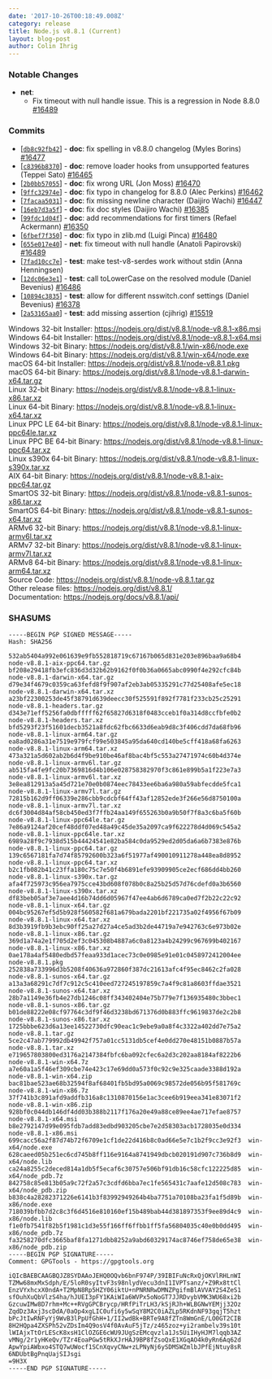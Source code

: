 ```yaml
---
date: '2017-10-26T00:18:49.008Z'
category: release
title: Node.js v8.8.1 (Current)
layout: blog-post
author: Colin Ihrig
---
```


### Notable Changes

- **net**:
  - Fix timeout with null handle issue. This is a regression in Node 8.8.0 [#16489](https://github.com/nodejs/node/pull/16489)

### Commits

- [[`db8c92fb42`](https://github.com/nodejs/node/commit/db8c92fb42)] - **doc**: fix spelling in v8.8.0 changelog (Myles Borins) [#16477](https://github.com/nodejs/node/pull/16477)
- [[`c8396b8370`](https://github.com/nodejs/node/commit/c8396b8370)] - **doc**: remove loader hooks from unsupported features (Teppei Sato) [#16465](https://github.com/nodejs/node/pull/16465)
- [[`2b0bb57055`](https://github.com/nodejs/node/commit/2b0bb57055)] - **doc**: fix wrong URL (Jon Moss) [#16470](https://github.com/nodejs/node/pull/16470)
- [[`9ffc32974e`](https://github.com/nodejs/node/commit/9ffc32974e)] - **doc**: fix typo in changelog for 8.8.0 (Alec Perkins) [#16462](https://github.com/nodejs/node/pull/16462)
- [[`7facaa5031`](https://github.com/nodejs/node/commit/7facaa5031)] - **doc**: fix missing newline character (Daijiro Wachi) [#16447](https://github.com/nodejs/node/pull/16447)
- [[`16eb7d3a5f`](https://github.com/nodejs/node/commit/16eb7d3a5f)] - **doc**: fix doc styles (Daijiro Wachi) [#16385](https://github.com/nodejs/node/pull/16385)
- [[`99fdc1d04f`](https://github.com/nodejs/node/commit/99fdc1d04f)] - **doc**: add recommendations for first timers (Refael Ackermann) [#16350](https://github.com/nodejs/node/pull/16350)
- [[`6fbef7f350`](https://github.com/nodejs/node/commit/6fbef7f350)] - **doc**: fix typo in zlib.md (Luigi Pinca) [#16480](https://github.com/nodejs/node/pull/16480)
- [[`655e017e40`](https://github.com/nodejs/node/commit/655e017e40)] - **net**: fix timeout with null handle (Anatoli Papirovski) [#16489](https://github.com/nodejs/node/pull/16489)
- [[`7fad10cc7e`](https://github.com/nodejs/node/commit/7fad10cc7e)] - **test**: make test-v8-serdes work without stdin (Anna Henningsen)
- [[`12dc06e3e1`](https://github.com/nodejs/node/commit/12dc06e3e1)] - **test**: call toLowerCase on the resolved module (Daniel Bevenius) [#16486](https://github.com/nodejs/node/pull/16486)
- [[`10894c3835`](https://github.com/nodejs/node/commit/10894c3835)] - **test**: allow for different nsswitch.conf settings (Daniel Bevenius) [#16378](https://github.com/nodejs/node/pull/16378)
- [[`2a53165aa0`](https://github.com/nodejs/node/commit/2a53165aa0)] - **test**: add missing assertion (cjihrig) [#15519](https://github.com/nodejs/node/pull/15519)

Windows 32-bit Installer: https://nodejs.org/dist/v8.8.1/node-v8.8.1-x86.msi \
Windows 64-bit Installer: https://nodejs.org/dist/v8.8.1/node-v8.8.1-x64.msi \
Windows 32-bit Binary: https://nodejs.org/dist/v8.8.1/win-x86/node.exe \
Windows 64-bit Binary: https://nodejs.org/dist/v8.8.1/win-x64/node.exe \
macOS 64-bit Installer: https://nodejs.org/dist/v8.8.1/node-v8.8.1.pkg \
macOS 64-bit Binary: https://nodejs.org/dist/v8.8.1/node-v8.8.1-darwin-x64.tar.gz \
Linux 32-bit Binary: https://nodejs.org/dist/v8.8.1/node-v8.8.1-linux-x86.tar.xz \
Linux 64-bit Binary: https://nodejs.org/dist/v8.8.1/node-v8.8.1-linux-x64.tar.xz \
Linux PPC LE 64-bit Binary: https://nodejs.org/dist/v8.8.1/node-v8.8.1-linux-ppc64le.tar.xz \
Linux PPC BE 64-bit Binary: https://nodejs.org/dist/v8.8.1/node-v8.8.1-linux-ppc64.tar.xz \
Linux s390x 64-bit Binary: https://nodejs.org/dist/v8.8.1/node-v8.8.1-linux-s390x.tar.xz \
AIX 64-bit Binary: https://nodejs.org/dist/v8.8.1/node-v8.8.1-aix-ppc64.tar.gz \
SmartOS 32-bit Binary: https://nodejs.org/dist/v8.8.1/node-v8.8.1-sunos-x86.tar.xz \
SmartOS 64-bit Binary: https://nodejs.org/dist/v8.8.1/node-v8.8.1-sunos-x64.tar.xz \
ARMv6 32-bit Binary: https://nodejs.org/dist/v8.8.1/node-v8.8.1-linux-armv6l.tar.xz \
ARMv7 32-bit Binary: https://nodejs.org/dist/v8.8.1/node-v8.8.1-linux-armv7l.tar.xz \
ARMv8 64-bit Binary: https://nodejs.org/dist/v8.8.1/node-v8.8.1-linux-arm64.tar.xz \
Source Code: https://nodejs.org/dist/v8.8.1/node-v8.8.1.tar.gz \
Other release files: https://nodejs.org/dist/v8.8.1/ \
Documentation: https://nodejs.org/docs/v8.8.1/api/

### SHASUMS

```
-----BEGIN PGP SIGNED MESSAGE-----
Hash: SHA256

532ab5404a992e061639e9fb552818719c67167b065d831e203e896baa9a68b4  node-v8.8.1-aix-ppc64.tar.gz
bf208e29418fb3efc836d3d32b62b9162f0f0b36a0665abc0990f4e292cfc84b  node-v8.8.1-darwin-x64.tar.gz
d79e34f4679c0359ca63fefd8f9f907af2eb3ab05335291c77d25408afe5ec18  node-v8.8.1-darwin-x64.tar.xz
a23bf22300253de45f38791d639deecc30f525591f892f7781f233cb25c25291  node-v8.8.1-headers.tar.gz
d343e71eff5256fa0dbfffff62f65827d6318f0483cceb1f0a314d8ccfbfe0b2  node-v8.8.1-headers.tar.xz
bfd5293f23f51601decb3521a8fdc62fbc6633d6eab9d8c3f406cdd7da68fb96  node-v8.8.1-linux-arm64.tar.gz
ea8ad0286a31e7519e979fcf99e503845a95da640cd140be5cff418a68fa6263  node-v8.8.1-linux-arm64.tar.xz
473a321a5d602ab2b6d4f9be910be46af8bac4bf5c553a27471974c60b4d374e  node-v8.8.1-linux-armv6l.tar.gz
ab515fa4fe9fc20b7369816d4b106e028758382970f3c861e899b5a1f223e7a3  node-v8.8.1-linux-armv6l.tar.xz
3e8ea812913a5a45d721e70e0b0874eec78433ee6ba6a980a59abfecdde5fca1  node-v8.8.1-linux-armv7l.tar.gz
72815b162d9ff06339e286cbb9cdcbf64ff43af12852ede3f266e56d8750100a  node-v8.8.1-linux-armv7l.tar.xz
dc6f3004d84af58cb450ed3f7ffb24aa149f655263b0a9b50f7f8a3c6ba5f60b  node-v8.8.1-linux-ppc64le.tar.gz
7e86a9124af20cef48ddf07ed48a49c45de35a2097ca9f622278d4d069c545a2  node-v8.8.1-linux-ppc64le.tar.xz
6989a28f9c7938d515b44424541e82ba584c0da9529ed2d05da6a6b7383e876b  node-v8.8.1-linux-ppc64.tar.gz
139c6567181fa7d74f85792600b323a6f51977af490010911278a448ea8d8952  node-v8.8.1-linux-ppc64.tar.xz
b2c1fb082b41c23ffa180c75c7e50f4b6891efe93909905ce2ecf686dd4bb260  node-v8.8.1-linux-s390x.tar.gz
afa4f725973c956ea7975cce43bd608f078b0c8a25b25d57d76cdefd0a3b6560  node-v8.8.1-linux-s390x.tar.xz
df83beb05af3e7aee4d16b74dd6d05967f47ee4ab6d6789ca0ed7f2b22c22c92  node-v8.8.1-linux-x64.tar.gz
004bc95267ef5d5b928f560582f681a679bada2201bf221735a02f4956f67b09  node-v8.8.1-linux-x64.tar.xz
8d3b3919fb9b3ebc90ff25a27d27a4ce5ad3b2de44719a7e942763c6e973b02e  node-v8.8.1-linux-x86.tar.gz
369d1a74a2e1f705d2ef3c045308b4887a6c0a8123a4b24299c967699b402167  node-v8.8.1-linux-x86.tar.xz
0ae178a4af5480edbd57feaa933d1acec73c0e0985e91e01c0458972412004ee  node-v8.8.1.pkg
252838a733996d3b5208f40636a972860f387dc21613afc4f95ec8462c2fa028  node-v8.8.1-sunos-x64.tar.gz
a13a3a68291c7df7c912c5c410eed727245197859c7a4f9c81a8603ffdae3521  node-v8.8.1-sunos-x64.tar.xz
28b7a1149e36fb4e27db1246c08ff343402404e75b779e7f136935480c3bbec1  node-v8.8.1-sunos-x86.tar.gz
b01de88222e08cf97764c3df9f46d3238bd671376d0b883ffc9619837de2c2b8  node-v8.8.1-sunos-x86.tar.xz
1725bbbe623d6a13ee14522730dfc90eac1c9ebe9a0a8f4c3322a402dd7e75a2  node-v8.8.1.tar.gz
5ce2c47ab779992db49942f757a01cc5131db5cef4e0dd270e48151b0887b57a  node-v8.8.1.tar.xz
e719657803800ed3176a2147384fbfc6ba092cfec6a2d3c202aa8184af8222b6  node-v8.8.1-win-x64.7z
a7e60a1a5f46ef309cbe74e423c17e69dd0a573f0c92c9e325caade3388d192a  node-v8.8.1-win-x64.zip
bac81bae523ae68b32594f8af68401fb5bd95a0069c98572de056b95f581769c  node-v8.8.1-win-x86.7z
37f741b3c891afd9addfb316a8c1310870156e1ac3cee6b919eea341e83071f2  node-v8.8.1-win-x86.zip
928bf0c044db146df4dd03b388b2117f176a20e49a88ce89ee4ae717efae8757  node-v8.8.1-x64.msi
b8e2792147d99e095fdb7add83edbd903205cbe7e2d58303acb1728035e0d334  node-v8.8.1-x86.msi
699cacc56a2f87d74b72f6709e1cf1de22d416b8c0ad66e5e7c1b2f9cc3e92f3  win-x64/node.exe
628caeed05b251ec6cd745b8ff116e9164a8741949dbcb020191d907c736b8d9  win-x64/node.lib
ca24a8255c2deced814a1db5f5ecaf6c30757e506bf91db16c58cfc122225d85  win-x64/node_pdb.7z
842758c85e813b05a9c72f2a57c3cdfd6bba7ec1fe565431c7aafe12d508c783  win-x64/node_pdb.zip
b838c4a28282371226e6141b3f83992949264b4ba7751a70108ba23fa1f5d89b  win-x86/node.exe
718039bfbb7d2c8c3f6d4516e810160ef15b489bab44d381897353f9ee89d4c9  win-x86/node.lib
f1e0fb7541f82b5f1981c1d3e55f166ff6ffbb1ff5fa56804035c40e0b0dd495  win-x86/node_pdb.7z
fa3258270dfc3665baf8fa1271dbb8252a9abd60329174ac8746ef758de65e38  win-x86/node_pdb.zip
-----BEGIN PGP SIGNATURE-----
Comment: GPGTools - https://gpgtools.org

iQIcBAEBCAAGBQJZ8SYDAAoJEHQ0OQvb6bnF974P/39IBIFuNcRxQjOKVlRHLnWI
TZMw68mxMxSdph/E/5loR0syItvF3s98nlydVecu3dnI1IVPTsanz/+Z9Rx8ttCl
EnzVYxhcxX0ndA+T2MpN8Rp5HZY06iktU+nPNRNRwDMNZPgifmBlAVVAY2S4ZeS1
sfOuhXuQbVlzS4ha/hJUEI3pFY1KAiWIa6WVPx5oNoGT7JJRDvybVMK3WU68xi2b
GzcuwIMw8D7rhm+Mc++RVgGPCBrycp/HRfPiTrLH3/kSjRJh+WLBGNwYEMjj32Oz
ZqdDz3Axj3scDdA/0aOp4xgLIC0ufi6y5wSqY8M2C0iAZLp5RKdnNF93gqjT5hzt
bPcJtIwRNFyYj9WvB3lPpUfGhH+1/II2wdBk+BRTe9A8fZTn8WmGnE/LO0GT2CIB
8H2HQpa4ZXSPh52vZDsIm4Q9osV4f0AvAuF5jTz/z465zoz+yi2rambelv39s10t
lWIAjxTtOrLEScK8xsH1ClOZGE6cWU9JUgSzEMcqvzla1Js5UiIHyHJM7lqqb3AZ
vMNg/2r1yHKeQv/TZr4EoaPGw5tRkXJrHAJ9BP8fZsoQxE1XGqAO4k0yRn6Aq62d
ApwYpiAWbxo4STQ7wUWocf1SCnXqvyCNw+zLPNyNj6ySDMSWZmlbJPfEjNtuy8sR
6NDUbtBgPnqUajSIJsgi
=9H3X
-----END PGP SIGNATURE-----

```

